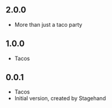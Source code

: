 ## 2.0.0

- More than just a taco party

## 1.0.0

- Tacos

## 0.0.1

- Tacos
- Initial version, created by Stagehand
